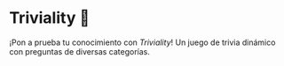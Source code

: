 # Triviality 🎲  

¡Pon a prueba tu conocimiento con *Triviality*! Un juego de trivia dinámico con preguntas de diversas categorías.  

